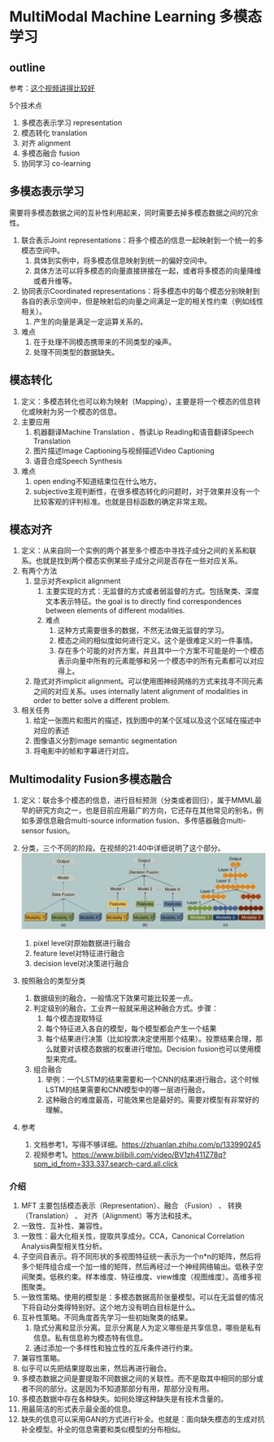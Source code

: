 # MultiModal Machine Learning 多模态学习

## outline

参考：[这个视频讲得比较好](https://www.bilibili.com/video/BV1X84y1F7uU?spm_id_from=333.337.search-card.all.click)

5个技术点

1. 多模态表示学习 representation
2. 模态转化 translation
3. 对齐 alignment
4. 多模态融合 fusion
5. 协同学习 co-learning

## 多模态表示学习

需要将多模态数据之间的互补性利用起来，同时需要去掉多模态数据之间的冗余性。

1. 联合表示Joint representations：将多个模态的信息一起映射到一个统一的多模态空间中。
   1. 具体到实例中，将多模态信息映射到统一的偏好空间中。
   2. 具体方法可以将多模态的向量直接拼接在一起，或者将多模态的向量降维或者升维等。
2. 协同表示Coordinated representations：将多模态中的每个模态分别映射到各自的表示空间中，但是映射后的向量之间满足一定的相关性约束（例如线性相关）。
   1. 产生的向量是满足一定运算关系的。
3. 难点
   1. 在于处理不同模态携带来的不同类型的噪声。
   2. 处理不同类型的数据缺失。

## 模态转化

1. 定义：多模态转化也可以称为映射（Mapping），主要是将一个模态的信息转化或映射为另一个模态的信息。
2. 主要应用
   1. 机器翻译Machine Translation 、唇读Lip Reading和语音翻译Speech Translation
   2. 图片描述Image Captioning与视频描述Video Captioning
   3. 语音合成Speech Synthesis
3. 难点
   1. open ending不知道结束位在什么地方。
   2. subjective主观判断性，在很多模态转化的问题时，对于效果并没有一个比较客观的评判标准。也就是目标函数的确定非常主观。

## 模态对齐

1. 定义：从来自同一个实例的两个甚至多个模态中寻找子成分之间的关系和联系。也就是找到两个模态实例某些子成分之间是否存在一些对应关系。
2. 有两个方法
   1. 显示对齐explicit alignment
      1. 主要实现的方式：无监督的方式或者弱监督的方式。包括聚类、深度文本表示特征。the goal is to directly find correspondences between elements of different modalities.
      2. 难点
         1. 这种方式需要很多的数据，不然无法做无监督的学习。
         2. 模态之间的相似度如何进行定义。这个是很难定义的一件事情。
         3. 存在多个可能的对齐方案，并且其中一个方案不可能是的一个模态表示向量中所有的元素能够和另一个模态中的所有元素都可以对应得上。
   2. 隐式对齐implicit alignment。可以使用图神经网络的方式来找寻不同元素之间的对应关系。uses internally latent alignment of modalities in order to better solve a different problem.
3. 相关任务
   1. 给定一张图片和图片的描述，找到图中的某个区域以及这个区域在描述中对应的表述
   2. 图像语义分割image semantic segmentation
   3. 将电影中的帧和字幕进行对应。

## Multimodality Fusion多模态融合

1. 定义：联合多个模态的信息，进行目标预测（分类或者回归），属于MMML最早的研究方向之一，也是目前应用最广的方向，它还存在其他常见的别名，例如多源信息融合multi-source information fusion、多传感器融合multi-sensor fusion。
2. 分类，三个不同的阶段。在视频的21:40中详细说明了这个部分。![多模态融合按照融合类型分类说明图](../../pictures/MultiModalFusionCategory.png "多模态融合按照融合类型分类说明图")
   1. pixel level对原始数据进行融合
   2. feature level对特征进行融合
   3. decision level对决策进行融合
3. 按照融合的类型分类
   1. 数据级别的融合。一般情况下效果可能比较差一点。
   2. 判定级别的融合。工业界一般就采用这种融合方式。步骤：
      1. 每个模态提取特征
      2. 每个特征进入各自的模型，每个模型都会产生一个结果
      3. 每个结果进行决策（比如投票决定使用那个结果）。投票结果合理，那么就要对该模态数据的权重进行增加。Decision fusion也可以使用模型来完成。
   3. 组合融合
      1. 举例：一个LSTM的结果需要和一个CNN的结果进行融合。这个时候LSTM的结果需要和CNN模型中的哪一层进行融合。
      2. 这种融合的难度最高，可能效果也是最好的。需要对模型有非常好的理解。

4. 参考
   1. 文档参考1，写得不够详细。<https://zhuanlan.zhihu.com/p/133990245>
   2. 视频参考1。<https://www.bilibili.com/video/BV1zh411Z78q?spm_id_from=333.337.search-card.all.click>

### 介绍

1. MFT 主要包括模态表示（Representation）、融合 （Fusion） 、 转换 （Translation） 、 对齐（Alignment）等方法和技术。
2. 一致性、互补性、兼容性。
3. 一致性：最大化相关性，提取共享成分。CCA，Canonical Correlation Analysis典型相关性分析。
4. 子空间自表示。将不同形状的多视图特征统一表示为一个n*n的矩阵，然后将多个矩阵组合成一个加一维的矩阵，然后再经过一个神经网络输出。低秩子空间聚类。低秩约束。样本维度、特征维度、view维度（视图维度）。高维多视图聚类。
5. 一致性策略。使用的模型是：多模态数据高阶张量模型。可以在无监督的情况下将自动分类得特别好。这个地方没有明白目标是什么。
6. 互补性策略。不同角度首先学习一些初始聚类的结果。
   1. 隐式分离和显示分离。显示分离是人为定义哪些是共享信息，哪些是私有信息。私有信息称为模态特有信息。
   2. 通过添加一个多样性和独立性的互斥条件进行约束。
7. 兼容性策略。
8. 似乎可以先把结果提取出来，然后再进行融合。
9. 多模态数据之间是要提取不同数据之间的关联性。而不是取其中相同的部分或者不同的部分。这是因为不知道那部分有用，那部分没有用。
10. 多模态数据中存在各种缺失。如何处理这种缺失是有技术含量的。
11. 用最简洁的形式表示最全面的信息。
12. 缺失的信息可以采用GAN的方式进行补全。也就是：面向缺失模态的生成对抗补全模型。补全的信息需要和类似模型的分布相似。
